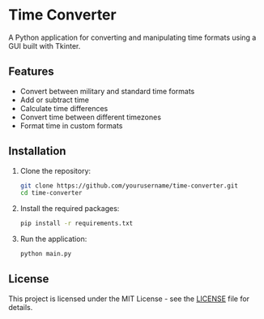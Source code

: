 # Time Converter

A Python application for converting and manipulating time formats using a GUI built with Tkinter.

## Features
- Convert between military and standard time formats
- Add or subtract time
- Calculate time differences
- Convert time between different timezones
- Format time in custom formats

## Installation
1. Clone the repository:
   ```bash
   git clone https://github.com/yourusername/time-converter.git
   cd time-converter
   ```

2. Install the required packages:
   ```bash
   pip install -r requirements.txt
   ```

3. Run the application:
   ```bash
   python main.py
   ```

## License
This project is licensed under the MIT License - see the [LICENSE](LICENSE) file for details.